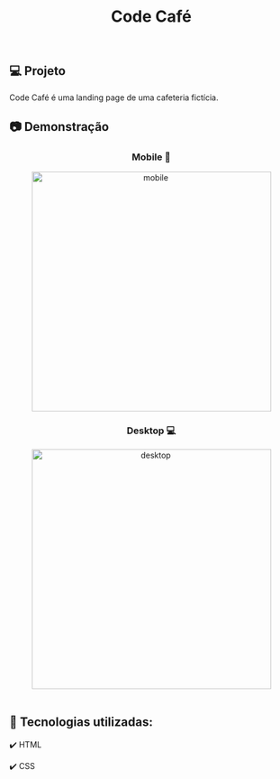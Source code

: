 <h1 align="center">
   Code Café
</h1>

<br>

## 💻 Projeto

Code Café é uma landing page de uma cafeteria fictícia.

## 📷 Demonstração

<div align="center">

  ### Mobile 📱  
  <img src="./github/code-cafe-mobile.gif" alt="mobile" height="425">

  <br>
  
  ### Desktop 💻
  <img src="./github/code-cafe-desktop.gif" alt="desktop" height="425">
</div>

<br>

## 🚀 Tecnologias utilizadas:

✔️ HTML

✔️ CSS